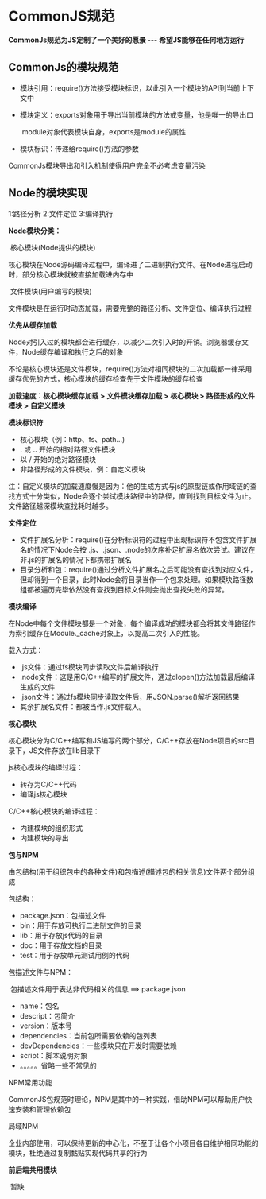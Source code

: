 # CommonJS规范

**CommonJs规范为JS定制了一个美好的愿景 --- 希望JS能够在任何地方运行** 

## CommonJs的模块规范

+ 模块引用：require()方法接受模块标识，以此引入一个模块的API到当前上下文中

+ 模块定义：exports对象用于导出当前模块的方法或变量，他是唯一的导出口

  ​					module对象代表模块自身，exports是module的属性

+ 模块标识：传递给require()方法的参数

CommonJs模块导出和引入机制使得用户完全不必考虑变量污染

## Node的模块实现

1:路径分析		2:文件定位		3:编译执行



**Node模块分类：** 

​	核心模块(Node提供的模块)

​			核心模块在Node源码编译过程中，编译进了二进制执行文件。在Node进程启动时，部分核心模块就被直接加载进内存中

​	文件模块(用户编写的模块)

​			文件模块是在运行时动态加载，需要完整的路径分析、文件定位、编译执行过程



**优先从缓存加载**

​		Node对引入过的模块都会进行缓存，以减少二次引入时的开销。浏览器缓存文件，Node缓存编译和执行之后的对象

​		不论是核心模块还是文件模块，require()方法对相同模块的二次加载都一律采用缓存优先的方式，核心模块的缓存检查先于文件模块的缓存检查



**加载速度：核心模块缓存加载 > 文件模块缓存加载 > 核心模块 > 路径形成的文件模块 > 自定义模块** 



**模块标识符** 

+ 核心模块（例：http、fs、path...)
+ . 或 .. 开始的相对路径文件模块
+ 以 / 开始的绝对路径模块
+ 非路径形成的文件模块，例：自定义模块

注：自定义模块的加载速度慢是因为：他的生成方式与js的原型链或作用域链的查找方式十分类似，Node会逐个尝试模块路径中的路径，直到找到目标文件为止。文件路径越深模块查找耗时越多。



**文件定位** 

+ 文件扩展名分析：require()在分析标识符的过程中出现标识符不包含文件扩展名的情况下Node会按 .js、.json、.node的次序补足扩展名依次尝试。建议在非.js的扩展名的情况下都携带扩展名
+ 目录分析和包：require()通过分析文件扩展名之后可能没有查找到对应文件，但却得到一个目录，此时Node会将目录当作一个包来处理。如果模块路径数组都被遍历完毕依然没有查找到目标文件则会抛出查找失败的异常。





**模块编译**

在Node中每个文件模块都是一个对象，每个编译成功的模块都会将其文件路径作为索引缓存在Module._cache对象上，以提高二次引入的性能。

载入方式：

+ .js文件：通过fs模块同步读取文件后编译执行
+ .node文件：这是用C/C++编写的扩展文件，通过dlopen()方法加载最后编译生成的文件
+ .json文件：通过fs模块同步读取文件后，用JSON.parse()解析返回结果
+ 其余扩展名文件：都被当作.js文件载入。



**核心模块**

核心模块分为C/C++编写和JS编写的两个部分，C/C++存放在Node项目的src目录下，JS文件存放在lib目录下

js核心模块的编译过程：

+ 转存为C/C++代码
+ 编译js核心模块

C/C++核心模块的编译过程：

+ 内建模块的组织形式
+ 内建模块的导出



**包与NPM**

由包结构(用于组织包中的各种文件)和包描述(描述包的相关信息)文件两个部分组成

包结构：

+ package.json：包描述文件
+ bin：用于存放可执行二进制文件的目录
+ lib：用于存放js代码的目录
+ doc：用于存放文档的目录
+ test：用于存放单元测试用例的代码

包描述文件与NPM：

​	包描述文件用于表达非代码相关的信息 ==> package.json

+ name：包名
+ descript：包简介
+ version：版本号
+ dependencies：当前包所需要依赖的包列表
+ devDependencies：一些模块只在开发时需要依赖
+ script：脚本说明对象
+ 。。。。。省略一些不常见的

NPM常用功能

​	CommonJS包规范时理论，NPM是其中的一种实践，借助NPM可以帮助用户快速安装和管理依赖包

局域NPM

​	企业内部使用，可以保持更新的中心化，不至于让各个小项目各自维护相同功能的模块，杜绝通过复制黏贴实现代码共享的行为



**前后端共用模块**

​	暂缺



